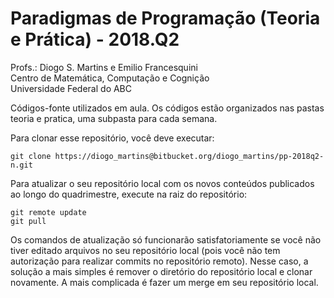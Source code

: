 # Paradigmas de Programação (Teoria e Prática) - 2018.Q2
Profs.: Diogo S. Martins e Emilio Francesquini  
Centro de Matemática, Computação e Cognição  
Universidade Federal do ABC  

Códigos-fonte utilizados em aula. Os códigos estão organizados nas pastas teoria e pratica, uma subpasta para cada semana.

Para clonar esse repositório, você deve executar:

```
git clone https://diogo_martins@bitbucket.org/diogo_martins/pp-2018q2-n.git
```

Para atualizar o seu repositório local com os novos conteúdos publicados ao longo do quadrimestre, execute na raiz do repositório:

```
git remote update
git pull
```

Os comandos de atualização só funcionarão satisfatoriamente se você não tiver editado arquivos no seu repositório local (pois você não tem autorização para realizar commits no repositório remoto). Nesse caso, a solução a mais simples é remover o diretório do repositório local e clonar novamente. A mais complicada é fazer um merge em seu repositório local.
